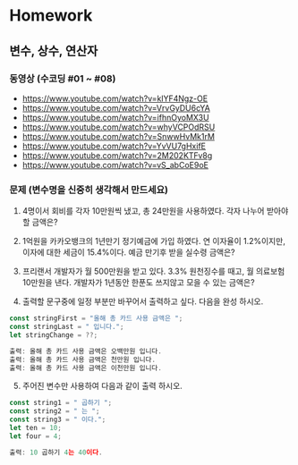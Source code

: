 # Homework

## 변수, 상수, 연산자
### 동영상 (수코딩 #01 ~ #08)
* https://www.youtube.com/watch?v=klYF4Ngz-OE
* https://www.youtube.com/watch?v=VrvGyDU6cYA
* https://www.youtube.com/watch?v=ifhnOyoMX3U
* https://www.youtube.com/watch?v=whyVCPOdRSU
* https://www.youtube.com/watch?v=SnwwHvMk1rM
* https://www.youtube.com/watch?v=YvVU7gHxifE
* https://www.youtube.com/watch?v=2M202KTFv8g
* https://www.youtube.com/watch?v=vS_abCoE9oE

### 문제 (변수명을 신중히 생각해서 만드세요)
1. 4명이서 회비를 각자 10만원씩 냈고, 총 24만원을 사용하였다. 각자 나누어 받아야 할 금액은?

2. 1억원을 카카오뱅크의 1년만기 정기예금에 가입 하였다. 연 이자율이 1.2%이지만, 이자에 대한 세금이 15.4%이다. 예금 만기후 받을 실수령 금액은?

3. 프리랜서 개발자가 월 500만원을 받고 있다. 3.3% 원천징수를 때고, 월 의료보험 10만원을 낸다. 개발자가 1년동안 한푼도 쓰지않고 모을 수 있는 금액은?

4. 출력할 문구중에 일정 부분만 바꾸어서 출력하고 싶다. 다음을 완성 하시오.
  ```js
  const stringFirst = "올해 총 카드 사용 금액은 ";
  const stringLast = " 입니다.";
  let stringChange = ??;

  출력: 올해 총 카드 사용 금액은 오백만원 입니다.
  출력: 올해 총 카드 사용 금액은 천만원 입니다.
  출력: 올해 총 카드 사용 금액은 이천만원 입니다.
  ```

5. 주어진 변수만 사용하여 다음과 같이 출력 하시오.
  ```js
  const string1 = " 곱하기 ";
  const string2 = " 는 ";
  const string3 = " 이다.";
  let ten = 10;
  let four = 4;

  출력: 10 곱하기 4는 40이다.
  ```
